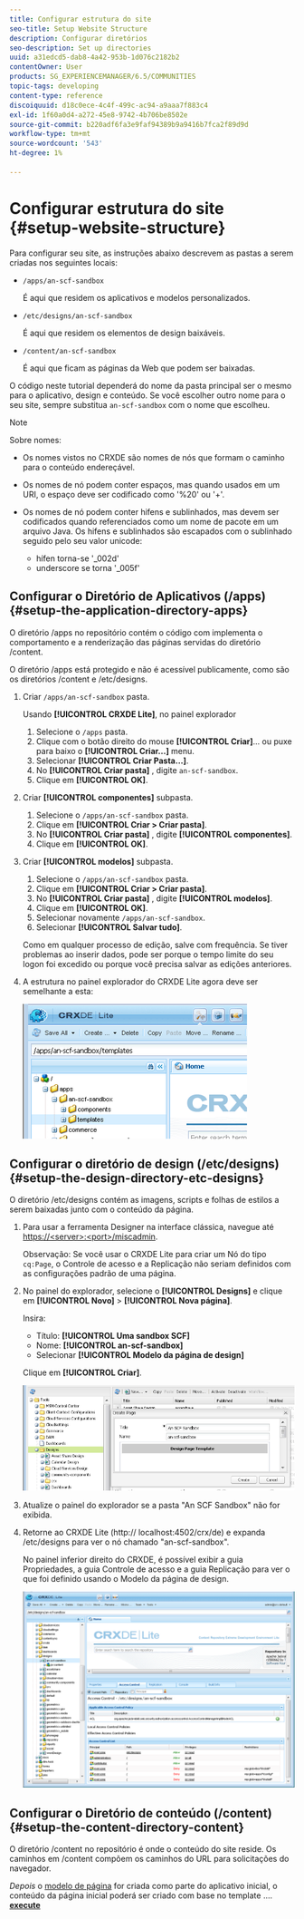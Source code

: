 ```yaml
---
title: Configurar estrutura do site
seo-title: Setup Website Structure
description: Configurar diretórios
seo-description: Set up directories
uuid: a31edcd5-dab8-4a42-953b-1d076c2182b2
contentOwner: User
products: SG_EXPERIENCEMANAGER/6.5/COMMUNITIES
topic-tags: developing
content-type: reference
discoiquuid: d18c0ece-4c4f-499c-ac94-a9aaa7f883c4
exl-id: 1f60a0d4-a272-45e8-9742-4b706be8502e
source-git-commit: b220adf6fa3e9faf94389b9a9416b7fca2f89d9d
workflow-type: tm+mt
source-wordcount: '543'
ht-degree: 1%

---
```


# Configurar estrutura do site {#setup-website-structure}

Para configurar seu site, as instruções abaixo descrevem as pastas a serem criadas nos seguintes locais:

* `/apps/an-scf-sandbox`

   É aqui que residem os aplicativos e modelos personalizados.

* `/etc/designs/an-scf-sandbox`

   É aqui que residem os elementos de design baixáveis.

* `/content/an-scf-sandbox`

   É aqui que ficam as páginas da Web que podem ser baixadas.

O código neste tutorial dependerá do nome da pasta principal ser o mesmo para o aplicativo, design e conteúdo. Se você escolher outro nome para o seu site, sempre substitua `an-scf-sandbox` com o nome que escolheu.

>[!NOTE]
>
>Sobre nomes:
>
>* Os nomes vistos no CRXDE são nomes de nós que formam o caminho para o conteúdo endereçável.
>* Os nomes de nó podem conter espaços, mas quando usados em um URI, o espaço deve ser codificado como &#39;%20&#39; ou &#39;+&#39;.
>* Os nomes de nó podem conter hifens e sublinhados, mas devem ser codificados quando referenciados como um nome de pacote em um arquivo Java. Os hifens e sublinhados são escapados com o sublinhado seguido pelo seu valor unicode:
   >
   >   * hífen torna-se &#39;_002d&#39;
   >   * underscore se torna &#39;_005f&#39;


## Configurar o Diretório de Aplicativos (/apps) {#setup-the-application-directory-apps}

O diretório /apps no repositório contém o código com implementa o comportamento e a renderização das páginas servidas do diretório /content.

O diretório /apps está protegido e não é acessível publicamente, como são os diretórios /content e /etc/designs.

1. Criar `/apps/an-scf-sandbox` pasta.

   Usando **[!UICONTROL CRXDE Lite]**, no painel explorador

   1. Selecione o `/apps` pasta.
   1. Clique com o botão direito do mouse **[!UICONTROL Criar]**... ou puxe para baixo o **[!UICONTROL Criar...]** menu.
   1. Selecionar **[!UICONTROL Criar Pasta...]**.
   1. No **[!UICONTROL Criar pasta]** , digite `an-scf-sandbox`.
   1. Clique em **[!UICONTROL OK]**.

1. Criar **[!UICONTROL componentes]** subpasta.

   1. Selecione o `/apps/an-scf-sandbox` pasta.
   1. Clique em **[!UICONTROL Criar > Criar pasta]**.
   1. No **[!UICONTROL Criar pasta]** , digite **[!UICONTROL componentes]**.
   1. Clique em **[!UICONTROL OK]**.

1. Criar **[!UICONTROL modelos]** subpasta.

   1. Selecione o `/apps/an-scf-sandbox` pasta.
   1. Clique em **[!UICONTROL Criar > Criar pasta]**.
   1. No **[!UICONTROL Criar pasta]** , digite **[!UICONTROL modelos]**.
   1. Clique em **[!UICONTROL OK]**.
   1. Selecionar novamente `/apps/an-scf-sandbox`.
   1. Selecionar **[!UICONTROL Salvar tudo]**.

   Como em qualquer processo de edição, salve com frequência. Se tiver problemas ao inserir dados, pode ser porque o tempo limite do seu logon foi excedido ou porque você precisa salvar as edições anteriores.

1. A estrutura no painel explorador do CRXDE Lite agora deve ser semelhante a esta:

   ![crxde-template](assets/crxde-template.png)

## Configurar o diretório de design (/etc/designs) {#setup-the-design-directory-etc-designs}

O diretório /etc/designs contém as imagens, scripts e folhas de estilos a serem baixadas junto com o conteúdo da página.

1. Para usar a ferramenta Designer na interface clássica, navegue até [https://&lt;server>:&lt;port>/miscadmin](http://localhost:4502/miscadmin).

   Observação: Se você usar o CRXDE Lite para criar um Nó do tipo `cq:Page`, o Controle de acesso e a Replicação não seriam definidos com as configurações padrão de uma página.

1. No painel do explorador, selecione o **[!UICONTROL Designs]** e clique em **[!UICONTROL Novo]** > **[!UICONTROL Nova página]**.

   Insira:

   * Título: **[!UICONTROL Uma sandbox SCF]**
   * Nome: **[!UICONTROL an-scf-sandbox]**
   * Selecionar **[!UICONTROL Modelo da página de design]**

   Clique em **[!UICONTROL Criar]**.

   ![design-template](assets/design-template.png)

1. Atualize o painel do explorador se a pasta &quot;An SCF Sandbox&quot; não for exibida.

1. Retorne ao CRXDE Lite (http:// localhost:4502/crx/de) e expanda /etc/designs para ver o nó chamado &quot;an-scf-sandbox&quot;.

   No painel inferior direito do CRXDE, é possível exibir a guia Propriedades, a guia Controle de acesso e a guia Replicação para ver o que foi definido usando o Modelo da página de design.

   ![crxde-configure-template](assets/crxde-configure-template.png)

## Configurar o Diretório de conteúdo (/content) {#setup-the-content-directory-content}

O diretório /content no repositório é onde o conteúdo do site reside. Os caminhos em /content compõem os caminhos do URL para solicitações do navegador.

*Depois* o [modelo de página](initial-app.md#createthepagetemplate) for criada como parte do aplicativo inicial, o conteúdo da página inicial poderá ser criado com base no template .... [**execute**](initial-app.md)
